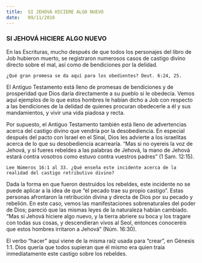 ```yaml
---
title:  SI JEHOVÁ HICIERE ALGO NUEVO
date:   09/11/2016
---
```


### SI JEHOVÁ HICIERE ALGO NUEVO

En las Escrituras, mucho después de que todos los personajes del libro de Job hubieron muerto, se registraron numerosos casos de castigo divino directo sobre el mal, así como de bendiciones por la  delidad.

`¿Qué gran promesa se da aquí para los obedientes? Deut. 6:24, 25.`

El Antiguo Testamento está lleno de promesas de bendiciones y de prosperidad que Dios daría directamente a su pueblo si le obedecía. Vemos aquí ejemplos de lo que estos hombres le habían dicho a Job con respecto a las bendiciones de la  delidad de quienes procuran obedecerle a él y sus mandamientos, y vivir una vida piadosa y recta.

Por supuesto, el Antiguo Testamento también está lleno de advertencias acerca del castigo divino que vendría por la desobediencia. En especial después del pacto con Israel en el Sinaí, Dios les advierte a los israelitas acerca de lo que su desobediencia acarrearía. “Mas si no oyereis la voz de Jehová, y si fueres rebeldes a las palabras de Jehová, la mano de Jehová estará contra vosotros como estuvo contra vuestros padres” (1 Sam. 12:15).

`Lee Números 16:1 al 33. ¿Qué enseña este incidente acerca de la realidad del castigo retributivo divino?`

Dada la forma en que fueron destruidos los rebeldes, este incidente no se puede aplicar a la idea de que “el pecado trae su propio castigo”. Estas personas afrontaron la retribución divina y directa de Dios por su pecado y rebelión. En este caso, vemos las manifestaciones sobrenaturales del poder de Dios; pareció que las mismas leyes de la naturaleza habían cambiado. “Mas si Jehová hiciere algo nuevo, y la tierra abriere su boca y los tragare con todas sus cosas, y descendieran vivos al Seol, entonces conoceréis que estos hombres irritaron a Jehová” (Núm. 16:30).

El verbo “hacer” aquí viene de la misma raíz usada para “crear”, en Génesis 1:1. Dios quería que todos supieran que él mismo era quien traía inmediatamente este castigo sobre los rebeldes.